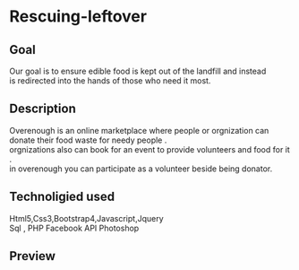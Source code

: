 # Rescuing-leftover

## Goal
Our goal is to ensure edible food is kept out of the landfill and instead  <br>is redirected into the hands of those who need it most.

## Description
Overenough is an online marketplace where people or orgnization can donate their food waste for needy people .
<br>
orgnizations also can book for an event to provide volunteers and food for it .
<br>
in overenough you can participate as a volunteer beside being donator.


## Technoligied used
Html5,Css3,Bootstrap4,Javascript,Jquery <br>
Sql , PHP 
Facebook API
Photoshop

## Preview
